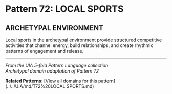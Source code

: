 # Pattern 72: LOCAL SPORTS

## ARCHETYPAL ENVIRONMENT

Local sports in the archetypal environment provide structured competitive activities that channel energy, build relationships, and create rhythmic patterns of engagement and release.

---

*From the UIA 5-fold Pattern Language collection*  
*Archetypal domain adaptation of Pattern 72*

**Related Patterns**: [View all domains for this pattern](../../UIA/md/T72%20LOCAL SPORTS.md)
